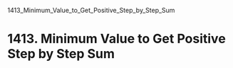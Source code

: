 1413_Minimum_Value_to_Get_Positive_Step_by_Step_Sum
# 1413. Minimum Value to Get Positive Step by Step Sum

